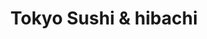 ---
layout: place
title: "Tokyo Sushi & hibachi"
permalink: /minnesota/mankato/tokyo-sushi-hibachi.html
stateAbbr: MN
stateName: Minnesota
cityName: Mankato
seo:
  name: "Tokyo Sushi & hibachi"
  type: Restaurant
  links: http://www.tokyomankato.com/
description: "Casual Japanese restaurant offering a sizable selection of sushi along with hibachi tables. Looking for sushi in Mankato, Minnesota? Check out Tokyo Sushi & ..."
place_id: ChIJBccBzWQ69IcRMOsBeNHZ_pM
photos:
  - name: >-
      places/ChIJBccBzWQ69IcRMOsBeNHZ_pM/photos/AeeoHcK-AQBziUqPEscRA3okNWXRtoxicbeKx2zY0md1WmIjE8SGLO0fLl9NCIhZvxMCqqHGdNIpVQtlDl10mkvBp9d-TvOCJmjs_geMwZOQkO1zxD7boQuUH6aRGmG-pSnYMWZXyn5eOfZaXRJ5iutiPXdhG6YYwhUeNNTlGVAlPHxJx-fBbAcvWp0Vy6ePhIF20JdZs_PPwwZIQje1LaUpBqD3JhzeJ5fQkuUXfewE-Wu1SceRvG_tmZASmmvTEMsldwi8BkntQbolcLeKS2d-3yeYvq_a1crhvAwWcirl0TLusEdGZ5fEqVLkCmEQyU6l52Og7dkVcL9zq77Ms8Rq4itSjvimgeRsTeF_-cpHQbrdcSdFA_j18orPtjjKRKttp7eBt9j1MoiN-SwZ4YcxOuAxH2qxZRdJJfPsUckPEfaOfQ
    widthPx: 1147
    heightPx: 1148
    authorAttributions:
      - displayName: Jeffrey Hundstad
        uri: https://maps.google.com/maps/contrib/107629922854707325458
        photoUri: >-
          https://lh3.googleusercontent.com/a-/ALV-UjV_RFAsiVa8muiF2rdue5nwJqhy6OvlBx-e4wJwbe8vNUMSYDQ=s100-p-k-no-mo
    flagContentUri: >-
      https://www.google.com/local/imagery/report/?cb_client=maps_api_places.places_api&image_key=!1e10!2sCIHM0ogKEICAgIDEkamyWg&hl=en-US
    googleMapsUri: >-
      https://www.google.com/maps/place//data=!3m4!1e2!3m2!1sCIHM0ogKEICAgIDEkamyWg!2e10!4m2!3m1!1s0x87f43a64cd01c705:0x93fed9d17801eb30
  - name: >-
      places/ChIJBccBzWQ69IcRMOsBeNHZ_pM/photos/AeeoHcILOhdLJ6Nw-_y434V_z2W1ZZOyyx4rzSMo7ztTEjHVCIdl9bYCqiXyJxlor82CY2IS7BOFs2FPeFglhS7GtG_F_JN-9h7e12VfQnE8piggzMy8eFiAM7FqPc9Z34RW5AnnBMvEB6DSl9Dhyc6Pqmt1Y_CLv3zcfCgswScggLrircbNzeH1xE4aEvwHX2fCkY4rbKpJmVY4OhnYOV8e0Ai7hVsfuViX6mPAnJZFzC6__OnnLtfH11i0N5rD55oRPNpntas4U5hHtkPtuqrLqNXYsxXaS-fBiJSV5r29tj5Vgg
    widthPx: 3393
    heightPx: 2939
    authorAttributions:
      - displayName: Tokyo Sushi & hibachi
        uri: https://maps.google.com/maps/contrib/111553525753962030345
        photoUri: >-
          https://lh3.googleusercontent.com/a-/ALV-UjV6AXA_e_6QikVNwlKwsl5BdLxq1BTtyUCjyTRzOCoiRbzYcWQ_=s100-p-k-no-mo
    flagContentUri: >-
      https://www.google.com/local/imagery/report/?cb_client=maps_api_places.places_api&image_key=!1e10!2sAF1QipOYI0yywHKoKw1oBWdSlWQC97l_Tb9H1mevo97h&hl=en-US
    googleMapsUri: >-
      https://www.google.com/maps/place//data=!3m4!1e2!3m2!1sAF1QipOYI0yywHKoKw1oBWdSlWQC97l_Tb9H1mevo97h!2e10!4m2!3m1!1s0x87f43a64cd01c705:0x93fed9d17801eb30
  - name: >-
      places/ChIJBccBzWQ69IcRMOsBeNHZ_pM/photos/AeeoHcI_xghZAPR7bMxfb9SElkfmZZ_bQfOsKc-oBhHEvq1EOAkeL0_3J5vgNmZsUKllOs4UJW-riRrxkF-P6XSbO7MbqVVzsubVdolAeI6_kUgxrScmfQu-VSjy4C7IqjFI2E7BqNMKb9FEgDQhejsznm1jAYqzqsQmNBzA3HkpUPlqEjMOiHxXC-GI1wc0NQp2pOdyzTo1jTwpTSgGBAtwIjSdCFefqrxMBeMY2I-yX4pI54Cj83VSWIBkBKzNA1pu7McYcOCjC7bW2xADloL5rPFHEhnBQhjCrb6mNdHQ7srVyY6cN9BlMHDmfII27Y8DA9PVqm5SeqOyFxXdtJa7cLrQkJJQt8bainM-jH_diS2Umx1Aon4aFLjGLP36mlGXT_BuuDjTYVENdMut_oJ5c9ctNUJp1IRR0Vw_sMtsoJwpVpYP
    widthPx: 3565
    heightPx: 3020
    authorAttributions:
      - displayName: Olive Wang
        uri: https://maps.google.com/maps/contrib/112646404983060219289
        photoUri: >-
          https://lh3.googleusercontent.com/a-/ALV-UjUv9WFO3wxWM5ZF1rxPOZGKMiLqnsjoCdmYeqh3yCXSiWz7CQXo7Q=s100-p-k-no-mo
    flagContentUri: >-
      https://www.google.com/local/imagery/report/?cb_client=maps_api_places.places_api&image_key=!1e10!2sCIHM0ogKEICAgMCwhY7sxgE&hl=en-US
    googleMapsUri: >-
      https://www.google.com/maps/place//data=!3m4!1e2!3m2!1sCIHM0ogKEICAgMCwhY7sxgE!2e10!4m2!3m1!1s0x87f43a64cd01c705:0x93fed9d17801eb30
  - name: >-
      places/ChIJBccBzWQ69IcRMOsBeNHZ_pM/photos/AeeoHcKSfdBageii8ag41CzQSsDYaQlngHMSjSERrICDSYk6G0rD8D4yscUgjP22u6wB-vnw5UGBQpS-RRW9dNuVSqyOzQVT2Y7ydsYNqjx8Cntu0JJ7PTBeQ1fFAOPJW5rHgkgGg-S8H2bbC0NqR_0kbrUbCuChBrFbouWs2S_SqgflFfjU77e_UBigGAGaGOj1VdzO8Q0FnDda7OlziZWmHmgiMxg9OkFJ6XLRroGp_P2e5mzNxWD_lrcJAXrcIjvib769qHDgoKPYcyzf49-XT7dE6ObA6oAzLVpkYx__rb9L4g99SrMe9udtrmadpN9ui9IgL5XDxbcmqiltnkkKOL8AONERtYn3GgqrkYAyG8ltjw7Gmh6HkA0Xzz_9fRGqylrffneX8_HGzC3zNaNjES4TvnKNduC_k-dejTp9OFPanvPIMzOozyrk0YAh2XFC
    widthPx: 4032
    heightPx: 2268
    authorAttributions:
      - displayName: Ross Campbell
        uri: https://maps.google.com/maps/contrib/117185835778848162786
        photoUri: >-
          https://lh3.googleusercontent.com/a-/ALV-UjVwG9RcRXWXcFesHsP-EK9o6cvKfBW0c56gNrYiy86TlwAQot43SQ=s100-p-k-no-mo
    flagContentUri: >-
      https://www.google.com/local/imagery/report/?cb_client=maps_api_places.places_api&image_key=!1e10!2sCIABIhAGbzzg2Rbum2e9Km8ACNAr&hl=en-US
    googleMapsUri: >-
      https://www.google.com/maps/place//data=!3m4!1e2!3m2!1sCIABIhAGbzzg2Rbum2e9Km8ACNAr!2e10!4m2!3m1!1s0x87f43a64cd01c705:0x93fed9d17801eb30
  - name: >-
      places/ChIJBccBzWQ69IcRMOsBeNHZ_pM/photos/AeeoHcJmvdlIwhQuY0BhhMmQ0AntaaTkq1XqxbK3b_xROVdNohBY7DW8U4h1lnHWeC0-dgLAvOc9-nCTp4MKogbQnR1m_25aaCL-Hdcm3rkfEtgLvTnoCcveX07hf4QyiUlAxFxY-hzFe4xxjSV03WgydhiQJ5knTMOAcoj6oZ3uhyMkPoO7SUGYz_cQ6WMk7rBM9rsFotNOI4EtoEc-C4JHCK1I5yYMHE6V-choZ7V8xlwHplrkzRZvYRxnJrY-uls9s48Rbgf8FRaxZ5NX8_5y3NNP2TiZBQSqARCVMms0M-RZnMA51_hYUfJ1bQWL62qjH5b8WD7Y8L4Ux-ZKqGd8TdbH_E6lFd1F8ya8AJWxqQoaU9gvUZNnvycdGxrtFHh1QH4_k0XjrJikeRAEmXbQtIhwrGBkf7n95R0iQRLRrZDYnZM
    widthPx: 3715
    heightPx: 2786
    authorAttributions:
      - displayName: Hailey
        uri: https://maps.google.com/maps/contrib/103381243245112859526
        photoUri: >-
          https://lh3.googleusercontent.com/a/ACg8ocIR_oW2S1Y2n0RGIVtD17NSPJ8VDjPIkPFxO76KQBnAMDwB-g=s100-p-k-no-mo
    flagContentUri: >-
      https://www.google.com/local/imagery/report/?cb_client=maps_api_places.places_api&image_key=!1e10!2sCIHM0ogKEICAgICHq_mh-gE&hl=en-US
    googleMapsUri: >-
      https://www.google.com/maps/place//data=!3m4!1e2!3m2!1sCIHM0ogKEICAgICHq_mh-gE!2e10!4m2!3m1!1s0x87f43a64cd01c705:0x93fed9d17801eb30
  - name: >-
      places/ChIJBccBzWQ69IcRMOsBeNHZ_pM/photos/AeeoHcLjDiW1SOWDEYv0xM8AuXIdkpLFIX0l4gVhykGymE83tQ64tTkrIhnpqYGwodHR5ROo_LSbrJzX39emsYbO_UnKgrW6m-Kik_8O_nnlYmm-Wz0ndMQPANAMW4Pm0JkOMXeE1sKl4g4xGM98xl4n85SzJ8lvtToqDK0xNl6noUApeA4Satw0KzmMGr10dkskvV3aLEq_hK9pcl0qNUfotr9KQtY2724FVRSBtKVUvEUptneNutvF_dxEwKBxc-OaWY5PaDLlbMVRr1Bq52eZuD89fwmIpxZbE69txPkL8N_bkAES-i_xMISxXmdbrdBI0dRDvn_M8izmDSst_NpuDJUShOhQVoMQGISLBILlJLvl5mTEb8W8M3n_tqzDhWe8ZHJIMd-jehUzZknyAhzKaNSknlj8qkEN9AieRcggNNrZelda
    widthPx: 3456
    heightPx: 3456
    authorAttributions:
      - displayName: Laurisa Donte
        uri: https://maps.google.com/maps/contrib/105821591721782840533
        photoUri: >-
          https://lh3.googleusercontent.com/a-/ALV-UjW4k11l76jp331P1E5-c_wA2zRccC0qLMy1zA5DGPqeiw3sPa6gZQ=s100-p-k-no-mo
    flagContentUri: >-
      https://www.google.com/local/imagery/report/?cb_client=maps_api_places.places_api&image_key=!1e10!2sCIHM0ogKEICAgICXjMP17QE&hl=en-US
    googleMapsUri: >-
      https://www.google.com/maps/place//data=!3m4!1e2!3m2!1sCIHM0ogKEICAgICXjMP17QE!2e10!4m2!3m1!1s0x87f43a64cd01c705:0x93fed9d17801eb30
  - name: >-
      places/ChIJBccBzWQ69IcRMOsBeNHZ_pM/photos/AeeoHcKbN1-pV-wQbLTtczz3rOIcBnmUSWDHK5nLfWoBgdtn-awvmhvIgUcgwdG39xgAsjn2HHy2wI6Ox1fWctvFIhtJ5vdPExXT_8Az8BnQ8dXEn1jcCaQvZGDATJ0m4iA93JQgShBp246uAge7qeAPOcKOGDfdqobnvt4FNMJqVyLiCque7joaK4CZwk1UEJ_uukIjRTe--hBKcVEDLHVBOdhvu8ND0GDmibFbt63D9Uua_2QCn8JoMnHlRjEmYnL-Qr_n_9cLeKgbKZIF1rUYxZC3cFgvxh7NbGxNf0M7sKmO0MvrhV-CXn1kpEmeqEN7jXb8jDtAAA0lTcHiip3znO0wSoMNnKIxYhO6FrnOYiD4mnkj74ERYlbi_alVh4vKI4qZSu1_zoX9xfkz68abVWkk9MD_R2xJHjUH3C5P0ul-rlYN
    widthPx: 4032
    heightPx: 3024
    authorAttributions:
      - displayName: Keith Smith
        uri: https://maps.google.com/maps/contrib/115391470134591835879
        photoUri: >-
          https://lh3.googleusercontent.com/a-/ALV-UjXBTlR7dy_QUtCdCKNp2vP8Xce9GntmutK66qm_jvJAvCY5UHZrcg=s100-p-k-no-mo
    flagContentUri: >-
      https://www.google.com/local/imagery/report/?cb_client=maps_api_places.places_api&image_key=!1e10!2sCIHM0ogKEICAgICj8LLE2gE&hl=en-US
    googleMapsUri: >-
      https://www.google.com/maps/place//data=!3m4!1e2!3m2!1sCIHM0ogKEICAgICj8LLE2gE!2e10!4m2!3m1!1s0x87f43a64cd01c705:0x93fed9d17801eb30
  - name: >-
      places/ChIJBccBzWQ69IcRMOsBeNHZ_pM/photos/AeeoHcLunw7NpKdwx2xDz0C0IYyoEEJ8JvzVNc1nUXMqbBqWWAt9J3uaHlo9m2A2OdijxVO6VQu9ujnQXAoLC5ttOc54z6FFoZPnxOYiVq-dsI7q0jkm_3mx4ZZuPWKdSMEkvdcEETplRrXmvbuNRLlCq4fx8VtYhVLHrDJoWMmEPsEHeycAekGh7z-xaLZdA10PoQ6OiuNwPSsnHFcxYpuN0qTcyJMAGFsSzR6ti9XZK57ptOZpa6jh-CTPssDuLTj5sNtHOuZgSPVton-227fKcSp5OAsZ73el_mkvYOH-AguPng
    widthPx: 4032
    heightPx: 3024
    authorAttributions:
      - displayName: Tokyo Sushi & hibachi
        uri: https://maps.google.com/maps/contrib/111553525753962030345
        photoUri: >-
          https://lh3.googleusercontent.com/a-/ALV-UjV6AXA_e_6QikVNwlKwsl5BdLxq1BTtyUCjyTRzOCoiRbzYcWQ_=s100-p-k-no-mo
    flagContentUri: >-
      https://www.google.com/local/imagery/report/?cb_client=maps_api_places.places_api&image_key=!1e10!2sAF1QipP9flVryEe4txC6jcRNMMPUIaIdVmt4-iN_PPUY&hl=en-US
    googleMapsUri: >-
      https://www.google.com/maps/place//data=!3m4!1e2!3m2!1sAF1QipP9flVryEe4txC6jcRNMMPUIaIdVmt4-iN_PPUY!2e10!4m2!3m1!1s0x87f43a64cd01c705:0x93fed9d17801eb30
  - name: >-
      places/ChIJBccBzWQ69IcRMOsBeNHZ_pM/photos/AeeoHcKhPM--ZvVTXOy-njFcT_R_4jnQwlDZM7sRRJKqXpjXdWWEiNv2YpoKJr_x_qu775q3paymYCDkFG0TPPaNaZ7DHKvdue8x1k9TuIKXD9APW5zw9z5fdda1zqkdJH5epyWHwJ8IN6mJdG36fSWwo3dsDYNYhFJIgNGGPR_MIB8kOJ8CgvTWijrlboaJMxEgk_KcT9tCO0PVzPsk9GiX5xDqNu8v0KIfJA-ZDkxl-RA8E2sBGvTKrYPLDXC04uQy6xFDNVfwh-gRcPP1D4A9FWWcmAFYLhVCuR3GI3XqglgSuS5D1QvIbnCYMHevwotgmphK0fuFPZIhP5JtaNpDoq1uuo7VPZaYWCHYyauBq7HdbpnaeplhXLW_UnP1ROcT8QdbPXMB1wSjynWRWjff3RDh7buBFxZz3myZv5PXT8g1tsEd
    widthPx: 4000
    heightPx: 3000
    authorAttributions:
      - displayName: Heather W.
        uri: https://maps.google.com/maps/contrib/102778069595952253725
        photoUri: >-
          https://lh3.googleusercontent.com/a-/ALV-UjUNZNLOXfY-zwVB3YlSuK5TKyu3yUVgchykKveDOVDRp64-uhlM=s100-p-k-no-mo
    flagContentUri: >-
      https://www.google.com/local/imagery/report/?cb_client=maps_api_places.places_api&image_key=!1e10!2sCIHM0ogKEICAgIDzp7eC2QE&hl=en-US
    googleMapsUri: >-
      https://www.google.com/maps/place//data=!3m4!1e2!3m2!1sCIHM0ogKEICAgIDzp7eC2QE!2e10!4m2!3m1!1s0x87f43a64cd01c705:0x93fed9d17801eb30
  - name: >-
      places/ChIJBccBzWQ69IcRMOsBeNHZ_pM/photos/AeeoHcJ1iUY_8B6xvo5DIj_ILxM-vxBZj5sQIhh0KRNv1kfETFarZCDXA9VlYj1eiiuh_v6KKdy1hXqR5Mc92WBuvOGux5NdAs67PkJ9xS0tBeZNRYdRavKp74ux5GKlqdt04g25fW2RsdL3YuwDuR8pABBVH4aT7yoH2xAhVDbmm_buXtpSZCyyha4UBH6jc_r2DhF60i4v-dp0RkdnGqjo5MAD2R4uYs_6s9wuRvu8RMtXpbmH_d94baxJHRs0xGklrRrJ8ijzW2JJQFc_D5_Kw3GgjUn8QV9w3r9axhKx1xE4FSml5DHheEP1rgcVrtWqNqa91Ndax3EcW-i6NXPcOxjVuQfFwGS28qHyynTxv8W2CwX414Wbm-LmtzCkTna2BA2oReRvtChXv962JVKYsxcUQIhtoyN5iafSFCAOWkbCjw
    widthPx: 3024
    heightPx: 4032
    authorAttributions:
      - displayName: Mike Kaduce
        uri: https://maps.google.com/maps/contrib/100423749835560497952
        photoUri: >-
          https://lh3.googleusercontent.com/a-/ALV-UjXQxXB3AN0Rluqv5Mguov17OmHubwipYTXHD9W-LTiuJuOM7xAg=s100-p-k-no-mo
    flagContentUri: >-
      https://www.google.com/local/imagery/report/?cb_client=maps_api_places.places_api&image_key=!1e10!2sCIHM0ogKEICAgID47NvNPg&hl=en-US
    googleMapsUri: >-
      https://www.google.com/maps/place//data=!3m4!1e2!3m2!1sCIHM0ogKEICAgID47NvNPg!2e10!4m2!3m1!1s0x87f43a64cd01c705:0x93fed9d17801eb30
address: 1829 Adams St, Mankato, MN 56001, USA
street: 1829 Adams St
city: Mankato
state: MN
zip: '56001'
country: USA
neighborhood: null
latitude: '44.169530'
longitude: '-93.953667'
accessibility_options:
  wheelchairAccessibleParking: true
  wheelchairAccessibleEntrance: true
  wheelchairAccessibleRestroom: true
  wheelchairAccessibleSeating: true
business_status: OPERATIONAL
name: Tokyo Sushi & hibachi
google_maps_links:
  directionsUri: >-
    https://www.google.com/maps/dir//''/data=!4m7!4m6!1m1!4e2!1m2!1m1!1s0x87f43a64cd01c705:0x93fed9d17801eb30!3e0
  placeUri: https://maps.google.com/?cid=10664200461344697136
  writeAReviewUri: >-
    https://www.google.com/maps/place//data=!4m3!3m2!1s0x87f43a64cd01c705:0x93fed9d17801eb30!12e1
  reviewsUri: >-
    https://www.google.com/maps/place//data=!4m4!3m3!1s0x87f43a64cd01c705:0x93fed9d17801eb30!9m1!1b1
  photosUri: >-
    https://www.google.com/maps/place//data=!4m3!3m2!1s0x87f43a64cd01c705:0x93fed9d17801eb30!10e5
primary_type: Sushi Restaurant
opening_hours:
  regular: null
  current: null
secondary_opening_hours:
  regular:
    weekdayDescriptions: null
    type: null
  current:
    weekdayDescriptions: null
    type: null
phone: (507) 388-3338
price_level: PRICE_LEVEL_MODERATE
price_range: $10 &ndash; $20
rating: '4.5'
rating_count: 900
website: http://www.tokyomankato.com/
reviews:
  - name: >-
      places/ChIJBccBzWQ69IcRMOsBeNHZ_pM/reviews/ChdDSUhNMG9nS0VJQ0FnTURnX3NUSDRBRRAB
    relativePublishTimeDescription: a month ago
    rating: 4
    text:
      text: >-
        Disappointed in the rolls, small with a little fish and the horseradish
        wasabi was bland and flavorless. Had the rainbow and Alaska rolls as a
        standard.

        Appetizers were delicious and hot. I was confused by the calamari (Ika
        tempura) being referred to as Squid Tempura. Shrimp Shumai was not over
        steamed.

        Miso soup was tepid warm but still flavorful and rich.

        The hot sake was a hit, fantastic selection with great flavor and it
        made a great after dinner digestive.
      languageCode: en
    originalText:
      text: >-
        Disappointed in the rolls, small with a little fish and the horseradish
        wasabi was bland and flavorless. Had the rainbow and Alaska rolls as a
        standard.

        Appetizers were delicious and hot. I was confused by the calamari (Ika
        tempura) being referred to as Squid Tempura. Shrimp Shumai was not over
        steamed.

        Miso soup was tepid warm but still flavorful and rich.

        The hot sake was a hit, fantastic selection with great flavor and it
        made a great after dinner digestive.
      languageCode: en
    authorAttribution:
      displayName: Ross Campbell
      uri: https://www.google.com/maps/contrib/117185835778848162786/reviews
      photoUri: >-
        https://lh3.googleusercontent.com/a-/ALV-UjVwG9RcRXWXcFesHsP-EK9o6cvKfBW0c56gNrYiy86TlwAQot43SQ=s128-c0x00000000-cc-rp-mo-ba5
    publishTime: '2025-02-25T02:34:53.732716Z'
    flagContentUri: >-
      https://www.google.com/local/review/rap/report?postId=ChdDSUhNMG9nS0VJQ0FnTURnX3NUSDRBRRAB&d=17924085&t=1
    googleMapsUri: >-
      https://www.google.com/maps/reviews/data=!4m6!14m5!1m4!2m3!1sChdDSUhNMG9nS0VJQ0FnTURnX3NUSDRBRRAB!2m1!1s0x87f43a64cd01c705:0x93fed9d17801eb30
  - name: >-
      places/ChIJBccBzWQ69IcRMOsBeNHZ_pM/reviews/ChZDSUhNMG9nS0VJQ0FnTURBdHNYRENBEAE
    relativePublishTimeDescription: 2 months ago
    rating: 5
    text:
      text: >-
        Can’t believe I haven’t left a review yet. I’ve been going there for so
        many years because they are awesome! Their food is top notch. My brother
        was in the navy and stationed in Japan. He said this is the best sushi
        he has had in the states. The owners are just stellar people and always
        kind. Absolutely love this restaurant and my kids insist on it for
        birthday dinners too. Our favorite restaurant, hands down!
      languageCode: en
    originalText:
      text: >-
        Can’t believe I haven’t left a review yet. I’ve been going there for so
        many years because they are awesome! Their food is top notch. My brother
        was in the navy and stationed in Japan. He said this is the best sushi
        he has had in the states. The owners are just stellar people and always
        kind. Absolutely love this restaurant and my kids insist on it for
        birthday dinners too. Our favorite restaurant, hands down!
      languageCode: en
    authorAttribution:
      displayName: J. Janae March
      uri: https://www.google.com/maps/contrib/101514385538712167413/reviews
      photoUri: >-
        https://lh3.googleusercontent.com/a-/ALV-UjUW7-orEZwZ_o8u-u_il4kgO_3B8vp_x1m_VWjJ2OjdH0M5TA1x=s128-c0x00000000-cc-rp-mo
    publishTime: '2025-02-08T21:44:54.076791Z'
    flagContentUri: >-
      https://www.google.com/local/review/rap/report?postId=ChZDSUhNMG9nS0VJQ0FnTURBdHNYRENBEAE&d=17924085&t=1
    googleMapsUri: >-
      https://www.google.com/maps/reviews/data=!4m6!14m5!1m4!2m3!1sChZDSUhNMG9nS0VJQ0FnTURBdHNYRENBEAE!2m1!1s0x87f43a64cd01c705:0x93fed9d17801eb30
  - name: >-
      places/ChIJBccBzWQ69IcRMOsBeNHZ_pM/reviews/ChZDSUhNMG9nS0VJQ0FnSURIaXBIZVB3EAE
    relativePublishTimeDescription: 7 months ago
    rating: 5
    text:
      text: >-
        I was fortunate to snag a sushi bar spot on a busy Friday night. It was
        a delight watching the sushi team crank our rolls and delightful sashimi
        and nigiri. I ordered the onion soup (could have used more toppings),
        the house salad (great ginger dressing), the Salmon So So, and tamago &
        yellowtail sashimi.

        The Salmon So So was absolutely incredible. Lightly torched salmon
        sashimi wrapped around crab and topped with a honey mayo sauce and
        crunchies. It's an incredible value for the menu price!

        The yellowtail sashimi was some of the prettiest yellowtail I have seen
        in a long time. The team obviously knows how to care for and select
        their fish.

        The tamago! It was warm! Tamago, or sweet egg custard, is a favorite
        treat of mine and it is rare to be served the tamago warm - but it's
        absolutely my favorite way to enjoy it.

        I will be rerouting my travels to stop through here on my way home!
      languageCode: en
    originalText:
      text: >-
        I was fortunate to snag a sushi bar spot on a busy Friday night. It was
        a delight watching the sushi team crank our rolls and delightful sashimi
        and nigiri. I ordered the onion soup (could have used more toppings),
        the house salad (great ginger dressing), the Salmon So So, and tamago &
        yellowtail sashimi.

        The Salmon So So was absolutely incredible. Lightly torched salmon
        sashimi wrapped around crab and topped with a honey mayo sauce and
        crunchies. It's an incredible value for the menu price!

        The yellowtail sashimi was some of the prettiest yellowtail I have seen
        in a long time. The team obviously knows how to care for and select
        their fish.

        The tamago! It was warm! Tamago, or sweet egg custard, is a favorite
        treat of mine and it is rare to be served the tamago warm - but it's
        absolutely my favorite way to enjoy it.

        I will be rerouting my travels to stop through here on my way home!
      languageCode: en
    authorAttribution:
      displayName: Darian Everding
      uri: https://www.google.com/maps/contrib/116390148020654662929/reviews
      photoUri: >-
        https://lh3.googleusercontent.com/a-/ALV-UjVrIqrN7TmGMJVapLXfXWEQgwAGb7xeSEwLADncigXV6uLOh3k=s128-c0x00000000-cc-rp-mo-ba4
    publishTime: '2024-09-14T14:28:05.212078Z'
    flagContentUri: >-
      https://www.google.com/local/review/rap/report?postId=ChZDSUhNMG9nS0VJQ0FnSURIaXBIZVB3EAE&d=17924085&t=1
    googleMapsUri: >-
      https://www.google.com/maps/reviews/data=!4m6!14m5!1m4!2m3!1sChZDSUhNMG9nS0VJQ0FnSURIaXBIZVB3EAE!2m1!1s0x87f43a64cd01c705:0x93fed9d17801eb30
  - name: >-
      places/ChIJBccBzWQ69IcRMOsBeNHZ_pM/reviews/ChdDSUhNMG9nS0VJQ0FnSUNKcVAzRzVRRRAB
    relativePublishTimeDescription: a year ago
    rating: 4
    text:
      text: |-
        3 stars for the food.
        2 pieces of the sashimi didn't taste good at all.
        California roll was OK.

        Hibachi was very good.
        I put 4 stars because the service was excellent.
        I will be back again to try one more time.
      languageCode: en
    originalText:
      text: |-
        3 stars for the food.
        2 pieces of the sashimi didn't taste good at all.
        California roll was OK.

        Hibachi was very good.
        I put 4 stars because the service was excellent.
        I will be back again to try one more time.
      languageCode: en
    authorAttribution:
      displayName: Eder
      uri: https://www.google.com/maps/contrib/113474268279933884604/reviews
      photoUri: >-
        https://lh3.googleusercontent.com/a-/ALV-UjV9uEI70d-oKbQw-O5H1UVgCf4EkIszI2SwlCoTQLCd9VPmRWmD=s128-c0x00000000-cc-rp-mo-ba5
    publishTime: '2023-06-20T02:02:33.744267Z'
    flagContentUri: >-
      https://www.google.com/local/review/rap/report?postId=ChdDSUhNMG9nS0VJQ0FnSUNKcVAzRzVRRRAB&d=17924085&t=1
    googleMapsUri: >-
      https://www.google.com/maps/reviews/data=!4m6!14m5!1m4!2m3!1sChdDSUhNMG9nS0VJQ0FnSUNKcVAzRzVRRRAB!2m1!1s0x87f43a64cd01c705:0x93fed9d17801eb30
  - name: >-
      places/ChIJBccBzWQ69IcRMOsBeNHZ_pM/reviews/ChZDSUhNMG9nS0VJQ0FnSUQyemVueldnEAE
    relativePublishTimeDescription: 2 years ago
    rating: 5
    text:
      text: >-
        I’ve eaten a fair amount of sushi from places near and afar. But these
        rolls were Manka-totally d-eel-icious!… 🫢😤😭


        Okay okay, all jokes aside, the fried one you see right out front was
        killer! 🔥Here’s the lineup from front to back in the first shot:


        Volcano Roll 🌋 🍣 with Spicy tuna, avocado, served with eel sauce and
        spicy mayo


        Futomaki Roll 🍱 with vegetables and egg


        Mankato Roll 🍤 with Fried shrimp, cucumber, spicy tuna and crunchy

        on top, served with eel sauce and spicy mayo


        All from Tokyo sushi and Hibachi in Mankato, MN 🗺


        No b-roll here—we enjoyed all three! 😁The Mankato and Volcano were
        undeniably stars, but I’d say they were a tie. The warm, crispy exterior
        of the Volcano roll was far from subpar, perfectly complementing the
        smooth, flavorful inside👌 Although… the Mankato has a more complex
        textural composition, and you get to try a bit of the fried flavor with
        the tempura shrimp, which might take it to the top spot for me🤔☝️ The
        Futomaki was a fine, simple item of purity. Nothing flashy, just a good
        old sushi roll😋


        Nothing fishy about this place! 😄 Expect average prices, an intimate
        atmosphere, an abundance of variety on the menu, and an all-around great
        meal from Tokyo 💯


        Thanks to Cody for shooting some footage while showin’ me this sushi
        joint and selecting some fantastic dishes!! 🤝
      languageCode: en
    originalText:
      text: >-
        I’ve eaten a fair amount of sushi from places near and afar. But these
        rolls were Manka-totally d-eel-icious!… 🫢😤😭


        Okay okay, all jokes aside, the fried one you see right out front was
        killer! 🔥Here’s the lineup from front to back in the first shot:


        Volcano Roll 🌋 🍣 with Spicy tuna, avocado, served with eel sauce and
        spicy mayo


        Futomaki Roll 🍱 with vegetables and egg


        Mankato Roll 🍤 with Fried shrimp, cucumber, spicy tuna and crunchy

        on top, served with eel sauce and spicy mayo


        All from Tokyo sushi and Hibachi in Mankato, MN 🗺


        No b-roll here—we enjoyed all three! 😁The Mankato and Volcano were
        undeniably stars, but I’d say they were a tie. The warm, crispy exterior
        of the Volcano roll was far from subpar, perfectly complementing the
        smooth, flavorful inside👌 Although… the Mankato has a more complex
        textural composition, and you get to try a bit of the fried flavor with
        the tempura shrimp, which might take it to the top spot for me🤔☝️ The
        Futomaki was a fine, simple item of purity. Nothing flashy, just a good
        old sushi roll😋


        Nothing fishy about this place! 😄 Expect average prices, an intimate
        atmosphere, an abundance of variety on the menu, and an all-around great
        meal from Tokyo 💯


        Thanks to Cody for shooting some footage while showin’ me this sushi
        joint and selecting some fantastic dishes!! 🤝
      languageCode: en
    authorAttribution:
      displayName: You Betcha Bites (Brandon Jackson)
      uri: https://www.google.com/maps/contrib/101880714239564319289/reviews
      photoUri: >-
        https://lh3.googleusercontent.com/a-/ALV-UjW6XRdcxrt_SJQG4z_Ib1NEG5l2MuJA9HGmCHqek6FY8xh_4oM=s128-c0x00000000-cc-rp-mo-ba4
    publishTime: '2022-05-21T19:19:42.900219Z'
    flagContentUri: >-
      https://www.google.com/local/review/rap/report?postId=ChZDSUhNMG9nS0VJQ0FnSUQyemVueldnEAE&d=17924085&t=1
    googleMapsUri: >-
      https://www.google.com/maps/reviews/data=!4m6!14m5!1m4!2m3!1sChZDSUhNMG9nS0VJQ0FnSUQyemVueldnEAE!2m1!1s0x87f43a64cd01c705:0x93fed9d17801eb30
parking_options:
  freeParkingLot: true
  freeStreetParking: true
  valetParking: false
payment_options:
  acceptsCreditCards: true
  acceptsDebitCards: true
  acceptsCashOnly: false
  acceptsNfc: true
allow_dogs: null
curbside_pickup: null
delivery: true
dine_in: true
good_for_children: true
good_for_groups: true
good_for_sports: false
live_music: false
menu_for_children: null
outdoor_seating: false
reservable: true
restroom: true
serves_beer: true
serves_breakfast: false
serves_brunch: false
serves_cocktails: null
serves_coffee: null
serves_dinner: true
serves_dessert: true
serves_lunch: true
serves_vegetarian_food: true
serves_wine: true
takeout: true
summary: >-
  Casual Japanese restaurant offering a sizable selection of sushi along with
  hibachi tables.

---